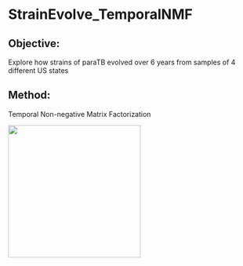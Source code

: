 # StrainEvolve_TemporalNMF

## Objective:
Explore how strains of paraTB evolved over 6 years from samples of 4 different US states 

## Method:
Temporal Non-negative Matrix Factorization 

<p float="left">
<img src="https://github.com/YYW-UMN/StrainEvolve_TemporalNMF/blob/master/TemporalNMF.png" width="270" />
</p>
